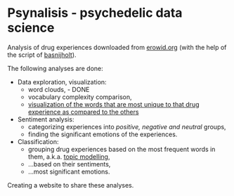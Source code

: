 # Psynalisis - psychedelic data science
 Analysis of drug experiences downloaded from [erowid.org](erowid.org) (with the help of the script of [basnijholt](https://github.com/basnijholt/psychedelic-data-science)).

The following analyses are done: 

- Data exploration, visualization: 
    - word clouds, - DONE 
    - vocabulary complexity comparison, 
    - [visualization of the words that are most unique to that drug experience as compared to the others](https://www.rehabs.com/explore/drug-experiences/)
- Sentiment analysis:
    - categorizing experiences into *positive, negative and neutral* groups, 
    - finding the significant emotions of the experiences.
- Classification:
    - grouping drug experiences based on the most frequent words in them, a.k.a. [topic modelling](https://en.wikipedia.org/wiki/Topic_model), 
    - ...based on their sentiments, 
    - ...most significant emotions.

Creating a website to share these analyses.


